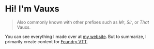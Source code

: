 # Hi! I'm Vauxs

> Also commonly known with other prefixes such as _Mr_, _Sir_, or _That_ Vauxs.

You can see everything I made over at [my website](https://mrvauxs.net/). But to summarize, I primarily create content for [Foundry VTT](foundryvtt.com).
